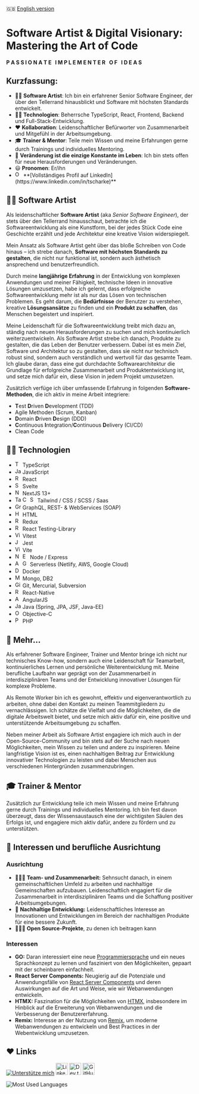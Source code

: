 🇬🇧 [English version](./README.md)

# Software Artist & Digital Visionary: Mastering the Art of Code

<b>P A S S I O N A T E&nbsp;&nbsp;&nbsp;I M P L E M E N T E R&nbsp;&nbsp;&nbsp;O F&nbsp;&nbsp;&nbsp;I D E A S</b>

## Kurzfassung:

* 🧑‍🎨 **Software Artist**: Ich bin ein erfahrener Senior Software Engineer, der über den Tellerrand hinausblickt und Software mit höchsten Standards entwickelt.
* 🧑‍💻 **Technologien**: Beherrsche TypeScript, React, Frontend, Backend und Full-Stack-Entwicklung.
* ❤️ **Kollaboration**: Leidenschaftlicher Befürworter von Zusammenarbeit und Mitgefühl in der Arbeitsumgebung.
* 🎓 **Trainer & Mentor**: Teile mein Wissen und meine Erfahrungen gerne durch Trainings und individuelles Mentoring.
* 📝 **Veränderung ist die einzige Konstante im Leben**: Ich bin stets offen für neue Herausforderungen und Veränderungen.
* 😃 **Pronomen**: Er/ihn
* <img src="https://raw.githubusercontent.com/danielcranney/readme-generator/main/public/icons/socials/linkedin.svg" width="14" height="16" alt="Objective-C" />
  &nbsp;**[Vollständiges Profil auf LinkedIn](https://www.linkedin.com/in/tscharke)**

## 🧑‍🎨 Software Artist

Als leidenschaftlicher **Software Artist** (aka *Senior Software Engineer*), der stets über den Tellerrand hinausschaut, betrachte ich die Softwareentwicklung
als eine Kunstform, bei der jedes Stück Code eine Geschichte erzählt und jede Architektur eine kreative Vision widerspiegelt.

Mein Ansatz als Software Artist geht über das bloße Schreiben von Code hinaus – ich strebe danach, **Software mit höchsten Standards zu gestalten**,
die nicht nur funktional ist, sondern auch ästhetisch ansprechend und benutzerfreundlich.

Durch meine **langjährige Erfahrung** in der Entwicklung von komplexen Anwendungen und meiner Fähigkeit, technische Ideen in innovative Lösungen umzusetzen,
habe ich gelernt, dass erfolgreiche Softwareentwicklung mehr ist als nur das Lösen von technischen Problemen. Es geht darum, die **Bedürfnisse** der Benutzer zu
verstehen, kreative **Lösungsansätze** zu finden und ein **Produkt zu schaffen**, das Menschen begeistert und inspiriert.

Meine Leidenschaft für die Softwareentwicklung treibt mich dazu an, ständig nach neuen Herausforderungen zu suchen und mich kontinuierlich weiterzuentwickeln.
Als Software Artist strebe ich danach, Produkte zu gestalten, die das Leben der Benutzer verbessern. Dabei ist es mein Ziel, Software und Architektur so zu
gestalten, dass sie nicht nur technisch robust sind, sondern auch verständlich und wertvoll für das gesamte Team. Ich glaube daran, dass eine gut durchdachte
Softwarearchitektur die Grundlage für erfolgreiche Zusammenarbeit und Produktentwicklung ist, und setze mich dafür ein, diese Vision in jedem Projekt
umzusetzen.

Zusätzlich verfüge ich über umfassende Erfahrung in folgenden **Software-Methoden**, die ich aktiv in meine Arbeit integriere:

- **T**est **D**riven **D**evelopment (TDD)
- Agile Methoden (Scrum, Kanban)
- **D**omain **D**riven **D**esign (DDD)
- **C**ontinuous **I**ntegration/**C**ontinuous **D**elivery (CI/CD)
- Clean Code

## 🧑‍💻 Technologien

<ul>
    <li>
        <img src="https://raw.githubusercontent.com/danielcranney/readme-generator/main/public/icons/skills/typescript-colored.svg" width="16" height="16" alt="TypeScript" /> 
        TypeScript
    </li>
    <li>
        <img src="https://raw.githubusercontent.com/danielcranney/readme-generator/main/public/icons/skills/javascript-colored.svg" width="16" height="16" alt="JavaScript" /> 
        JavaScript
    </li>
    <li>
        <img src="https://raw.githubusercontent.com/danielcranney/readme-generator/main/public/icons/skills/react-colored.svg" width="16" height="16" alt="React" /> 
        React
    </li>
    <li>
        <img src="https://raw.githubusercontent.com/danielcranney/readme-generator/main/public/icons/skills/svelte-colored.svg" width="16" height="16" alt="Svelte" /> 
        Svelte
    </li>
    <li>
        <img src="https://raw.githubusercontent.com/danielcranney/readme-generator/main/public/icons/skills/nextjs-colored.svg" width="16" height="16" alt="Next" /> 
        NextJS 13+
    </li>
    <li>
        <img src="https://raw.githubusercontent.com/danielcranney/readme-generator/main/public/icons/skills/tailwindcss-colored.svg" width="16" height="16" alt="Tailwind" /> 
        <img src="https://raw.githubusercontent.com/danielcranney/readme-generator/main/public/icons/skills/css3-colored.svg" width="16" height="16" alt="CSS" /> 
        <img src="https://raw.githubusercontent.com/danielcranney/readme-generator/main/public/icons/skills/sass-colored.svg" width="16" height="16" alt="Saas" /> 
        Tailwind / CSS / SCSS / Saas
    </li>
    <li>
        <img src="https://raw.githubusercontent.com/danielcranney/readme-generator/main/public/icons/skills/graphql-colored.svg" width="16" height="16" alt="GraphQL" /> 
        GraphQL, REST- & WebServices (SOAP)
    </li>
    <li>
        <img src="https://raw.githubusercontent.com/danielcranney/readme-generator/main/public/icons/skills/html5-colored.svg" width="16" height="16" alt="HTML" /> 
        HTML
    </li>
    <li>
        <img src="https://raw.githubusercontent.com/danielcranney/readme-generator/main/public/icons/skills/redux-colored.svg" width="16" height="16" alt="Redux" /> 
        Redux
    </li>
    <li>
        <img src="https://testing-library.com/img/octopus-64x64.png" width="16" height="16" alt="React Testing-Library" /> 
        React Testing-Library
    </li>
    <li>
        <img src="https://vitest.dev/logo-shadow.svg" width="16" height="16" alt="Vitest" /> 
        Vitest
    </li>
    <li>
        <img src="https://wallabyjs.com/assets/img/jest-logo.svg" width="16" height="16" alt="Jest" /> 
        Jest
    </li>
    <li>
        <img src="https://raw.githubusercontent.com/danielcranney/readme-generator/main/public/icons/skills/vite-colored.svg" width="16" height="16" alt="Vite" /> 
        Vite
    </li>
    <li>
        <img src="https://raw.githubusercontent.com/danielcranney/readme-generator/main/public/icons/skills/nodejs-colored.svg" width="16" height="16" alt="Node" /> 
        <img src="https://raw.githubusercontent.com/danielcranney/readme-generator/main/public/icons/skills/express-colored.svg" width="16" height="16" alt="Express" /> 
        Node / Express
    </li>
    <li>
      <img src="https://raw.githubusercontent.com/danielcranney/readme-generator/main/public/icons/skills/aws-colored.svg" width="16" height="16" alt="AWS" /> 
      <img src="https://raw.githubusercontent.com/danielcranney/readme-generator/main/public/icons/skills/googlecloud-colored.svg" width="16" height="16" alt="Google Cloud" /> 
      Serverless (Netlify, AWS, Google Cloud)
    </li>
    <li>
        <img src="https://raw.githubusercontent.com/danielcranney/readme-generator/main/public/icons/skills/docker-colored.svg" width="16" height="16" alt="Docker" /> 
        Docker
    </li>
    <li>
        <img src="https://raw.githubusercontent.com/danielcranney/readme-generator/main/public/icons/skills/mongodb-colored.svg" width="16" height="16" alt="Mongo" /> 
        Mongo, DB2
    </li>
    <li>
        <img src="https://raw.githubusercontent.com/danielcranney/readme-generator/main/public/icons/skills/git-colored.svg" width="16" height="16" alt="Git" />
        Git, Mercurial, Subversion
    </li>
    <li>
      <img src="https://raw.githubusercontent.com/danielcranney/readme-generator/main/public/icons/skills/react-colored.svg" width="16" height="16" alt="React Native" /> 
      React-Native
    </li>
    <li>
      <img src="https://raw.githubusercontent.com/danielcranney/readme-generator/main/public/icons/skills/angularjs-colored.svg" width="16" height="16" alt="AngularJS" />
      AngularJS
    </li>
    <li>
      <img src="https://raw.githubusercontent.com/danielcranney/readme-generator/main/public/icons/skills/java-colored.svg" width="16" height="16" alt="Java" />
      Java (Spring, JPA, JSF, Java-EE)
    </li>
    <li>
      <img src="https://raw.githubusercontent.com/danielcranney/readme-generator/main/public/icons/skills/c-colored.svg" width="16" height="16" alt="Objective-C" /> 
      Objective-C
    </li>
    <li>
      <img src="https://raw.githubusercontent.com/danielcranney/readme-generator/main/public/icons/skills/php-colored.svg" width="16" height="16" alt="PHP" />
      PHP
    </li>
</ul>

## 🦸‍ Mehr…

Als erfahrener Software Engineer, Trainer und Mentor bringe ich nicht nur technisches Know-how, sondern auch eine Leidenschaft für Teamarbeit, kontinuierliches
Lernen und persönliche Weiterentwicklung mit. Meine berufliche Laufbahn war geprägt von der Zusammenarbeit in interdisziplinären Teams und der Entwicklung
innovativer Lösungen für komplexe Probleme.

Als Remote Worker bin ich es gewohnt, effektiv und eigenverantwortlich zu arbeiten, ohne dabei den Kontakt zu meinen Teammitgliedern zu vernachlässigen. Ich
schätze die Vielfalt und die Möglichkeiten, die die digitale Arbeitswelt bietet, und setze mich aktiv dafür ein, eine positive und unterstützende
Arbeitsumgebung zu schaffen.

Neben meiner Arbeit als Software Artist engagiere ich mich auch in der Open-Source-Community und bin stets auf der Suche nach neuen Möglichkeiten, mein Wissen
zu teilen und andere zu inspirieren. Meine langfristige Vision ist es, einen nachhaltigen Beitrag zur Entwicklung innovativer Technologien zu leisten und dabei
Menschen aus verschiedenen Hintergründen zusammenzubringen.

## 🎓 Trainer & Mentor

Zusätzlich zur Entwicklung teile ich mein Wissen und meine Erfahrung gerne durch Trainings und individuelles Mentoring. Ich bin fest davon überzeugt, dass der
Wissensaustausch eine der wichtigsten Säulen des Erfolgs ist, und engagiere mich aktiv dafür, andere zu fördern und zu unterstützen.

## 🫶 Interessen und berufliche Ausrichtung

### Ausrichtung

* 🧑‍🤝‍🧑 **Team- und Zusammenarbeit:** Sehnsucht danach, in einem gemeinschaftlichen Umfeld zu arbeiten und nachhaltige Gemeinschaften aufzubauen.
  Leidenschaftlich engagiert für die Zusammenarbeit in interdisziplinären Teams und die Schaffung positiver Arbeitsumgebungen.
* 🫶 **Nachhaltige Entwicklung:** Leidenschaftliches Interesse an Innovationen und Entwicklungen im Bereich der nachhaltigen Produkte für eine bessere Zukunft.
* 🧑‍🤝‍🧑 **Open Source-Projekte**, zu denen ich beitragen kann

### Interessen

* **GO:** Daran interessiert eine neue [Programmiersprache]((https://go.dev)) und ein neues Sprachkonzept zu lernen und fasziniert von den Möglichkeiten, gepaart
  mit der scheinbaren einfachheit.
* **React Server Components:** Neugierig auf die Potenziale und Anwendungsfälle
  von [React Server Components](https://react.dev/blog/2023/03/22/react-labs-what-we-have-been-working-on-march-2023#react-server-components) und deren
  Auswirkungen auf die Art und Weise, wie
  wir Webanwendungen entwickeln.
* **HTMX:** Faszination für die Möglichkeiten von [HTMX](https://www.jetbrains.com/guide/dotnet/tutorials/htmx-aspnetcore/what-is-htmx), insbesondere im
  Hinblick auf die Erweiterung von Webanwendungen und die Verbesserung der
  Benutzererfahrung.
* **Remix:** Interesse an der Nutzung von [Remix](https://remix.run), um moderne Webanwendungen zu entwickeln und Best Practices in der Webentwicklung
  umzusetzen.

## ❤️ Links

[![Unterstütze mich](https://img.shields.io/static/v1?label=Unterstütze%20mich&message=%E2%9D%A4&logo=GitHub&color=%23fe8e86)](https://github.com/sponsors/tscharke)
[<img src="https://raw.githubusercontent.com/danielcranney/readme-generator/main/public/icons/socials/linkedin.svg" width="32" height="32" alt="LinkedIn-Profil">](https://www.linkedin.com/in/tscharke)
[<img src="https://raw.githubusercontent.com/danielcranney/readme-generator/main/public/icons/socials/devdotto.svg" width="32" height="32" alt="Dev.to-Profil">](https://www.dev.to/tscharke)
[<img src="https://raw.githubusercontent.com/danielcranney/readme-generator/main/public/icons/socials/github.svg" width="32" height="32" alt="GitHub-Profil">](https://www.github.com/tscharke)

![Most Used Languages](https://github-readme-stats.vercel.app/api/top-langs/?username=tscharke&show_icons=true&theme=transparent&layout=compact&hide_progress=true&hide_border=true&langs_count=5&hide=Java,Ruby,Starlark&cache_seconds=86400)
